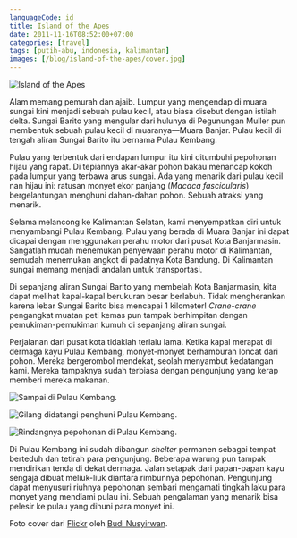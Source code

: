 ```yaml
---
languageCode: id
title: Island of the Apes
date: 2011-11-16T08:52:00+07:00
categories: [travel]
tags: [putih-abu, indonesia, kalimantan]
images: [/blog/island-of-the-apes/cover.jpg]
---
```

![Island of the Apes](cover.jpg)

Alam memang pemurah dan ajaib. Lumpur yang mengendap di muara sungai kini menjadi sebuah pulau kecil, atau biasa disebut dengan istilah delta. Sungai Barito yang mengular dari hulunya di Pegunungan Muller pun membentuk sebuah pulau kecil di muaranya—Muara Banjar. Pulau kecil di tengah aliran Sungai Barito itu bernama Pulau Kembang.

Pulau yang terbentuk dari endapan lumpur itu kini ditumbuhi pepohonan hijau yang rapat. Di tepiannya akar-akar pohon bakau menancap kokoh pada lumpur yang terbawa arus sungai. Ada yang menarik dari pulau kecil nan hijau ini: ratusan monyet ekor panjang (*Macaca fascicularis*) bergelantungan menghuni dahan-dahan pohon. Sebuah atraksi yang menarik.

Selama melancong ke Kalimantan Selatan, kami menyempatkan diri untuk menyambangi Pulau Kembang. Pulau yang berada di Muara Banjar ini dapat dicapai dengan menggunakan perahu motor dari pusat Kota Banjarmasin. Sangatlah mudah menemukan penyewaan perahu motor di Kalimantan, semudah menemukan angkot di padatnya Kota Bandung. Di Kalimantan sungai memang menjadi andalan untuk transportasi.

Di sepanjang aliran Sungai Barito yang membelah Kota Banjarmasin, kita dapat melihat kapal-kapal berukuran besar berlabuh. Tidak mengherankan karena lebar Sungai Barito bisa mencapai 1 kilometer! *Crane-crane* pengangkat muatan peti kemas pun tampak berhimpitan dengan pemukiman-pemukiman kumuh di sepanjang aliran sungai.

Perjalanan dari pusat kota tidaklah terlalu lama. Ketika kapal merapat di dermaga kayu Pulau Kembang, monyet-monyet berhamburan loncat dari pohon. Mereka bergerombol mendekat, seolah menyambut kedatangan kami. Mereka tampaknya sudah terbiasa dengan pengunjung yang kerap memberi mereka makanan.

![Sampai di Pulau Kembang.](01-pulau-kembang.jpg)

![Gilang didatangi penghuni Pulau Kembang.](02-pulau-kembang.jpg)

![Rindangnya pepohonan di Pulau Kembang.](03-pulau-kembang.jpg)

Di Pulau Kembang ini sudah dibangun *shelter* permanen sebagai tempat berteduh dan tetirah para pengunjung. Beberapa warung pun tampak mendirikan tenda di dekat dermaga. Jalan setapak dari papan-papan kayu sengaja dibuat meliuk-liuk diantara rimbunnya pepohonan. Pengunjung dapat menyusuri riuhnya pepohonan sembari mengamati tingkah laku para monyet yang mendiami pulau ini. Sebuah pengalaman yang menarik bisa pelesir ke pulau yang dihuni para monyet ini.

Foto cover dari [Flickr](https://www.flickr.com/photos/bukrie/15592221259/in/photostream/) oleh [Budi Nusyirwan](https://www.flickr.com/photos/bukrie/).
